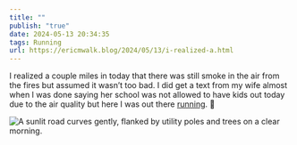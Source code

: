 ```yaml
---
title: ""
publish: "true"
date: 2024-05-13 20:34:35
tags: Running
url: https://ericmwalk.blog/2024/05/13/i-realized-a.html
---
```


I realized a couple miles in today that there was still smoke in the air from the fires but assumed it wasn’t too bad. I did get a text from my wife almost when I was done saying her school was not allowed to have kids out today due to the air quality but here I was out there [running](https://strava.com/activities/11400338810). 🫣

![A sunlit road curves gently, flanked by utility poles and trees on a clear morning.](https://ericmwalk.blog/uploads/2024/img-8956.jpeg)